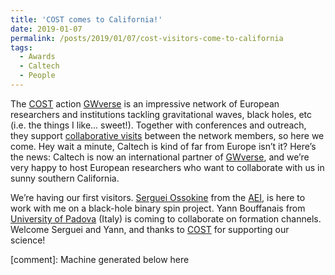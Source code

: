 ```yaml
---
title: 'COST comes to California!'
date: 2019-01-07
permalink: /posts/2019/01/07/cost-visitors-come-to-california
tags:
  - Awards
  - Caltech
  - People
---
```


The [COST](<https://www.cost.eu/cost-actions/>) action [GWverse](<https://gwverse.tecnico.ulisboa.pt>) is an impressive network of European researchers and institutions tackling gravitational waves, black holes, etc (i.e. the things I like… sweet!). Together with conferences and outreach, they support [collaborative visits](<https://gwverse.tecnico.ulisboa.pt/stsms/>) between the network members, so here we come. Hey wait a minute, Caltech is kind of far from Europe isn’t it? Here’s the news: Caltech is now an international partner of [GWverse](<https://gwverse.tecnico.ulisboa.pt>), and we’re very happy to host European researchers who want to collaborate with us in sunny southern California.

We’re having our first visitors. [Serguei Ossokine](<https://www.aei.mpg.de/person/44382/1589487>) from the [AEI](<https://www.aei.mpg.de/>), is here to work with me on a black-hole binary spin project. Yann Bouffanais from [University of Padova](<http://www.unipd.it>) (Italy) is coming to collaborate on formation channels. Welcome Serguei and Yann, and thanks to [COST](<https://www.cost.eu/cost-actions/>) for supporting our science!

[comment]: Machine generated below here
